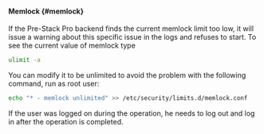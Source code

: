 #### Memlock {#memlock}

If the Pre-Stack Pro backend finds the current memlock limit too low, it will issue a warning about this specific issue in the logs and refuses to start. To see the current value of memlock type

```bash
ulimit -a
```


You can modify it to be unlimited to avoid the problem with the following command, run as root user:

```bash
echo "* - memlock unlimited" >> /etc/security/limits.d/memlock.conf
```


If the user was logged on during the operation, he needs to log out and log in after the operation is completed.

